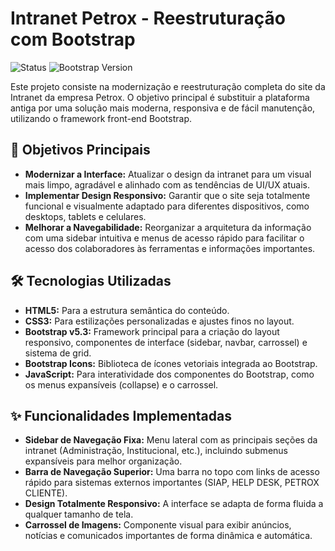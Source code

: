 # Intranet Petrox - Reestruturação com Bootstrap

![Status](https://img.shields.io/badge/status-em%20desenvolvimento-yellow)
![Bootstrap Version](https://img.shields.io/badge/Bootstrap-v5.3.2-7952B3?logo=bootstrap)

Este projeto consiste na modernização e reestruturação completa do site da Intranet da empresa Petrox. O objetivo principal é substituir a plataforma antiga por uma solução mais moderna, responsiva e de fácil manutenção, utilizando o framework front-end Bootstrap.

## 🎯 Objetivos Principais

* **Modernizar a Interface:** Atualizar o design da intranet para um visual mais limpo, agradável e alinhado com as tendências de UI/UX atuais.
* **Implementar Design Responsivo:** Garantir que o site seja totalmente funcional e visualmente adaptado para diferentes dispositivos, como desktops, tablets e celulares.
* **Melhorar a Navegabilidade:** Reorganizar a arquitetura da informação com uma sidebar intuitiva e menus de acesso rápido para facilitar o acesso dos colaboradores às ferramentas e informações importantes.

## 🛠️ Tecnologias Utilizadas

* **HTML5:** Para a estrutura semântica do conteúdo.
* **CSS3:** Para estilizações personalizadas e ajustes finos no layout.
* **Bootstrap v5.3:** Framework principal para a criação do layout responsivo, componentes de interface (sidebar, navbar, carrossel) e sistema de grid.
* **Bootstrap Icons:** Biblioteca de ícones vetoriais integrada ao Bootstrap.
* **JavaScript:** Para interatividade dos componentes do Bootstrap, como os menus expansíveis (collapse) e o carrossel.

## ✨ Funcionalidades Implementadas

* **Sidebar de Navegação Fixa:** Menu lateral com as principais seções da intranet (Administração, Institucional, etc.), incluindo submenus expansíveis para melhor organização.
* **Barra de Navegação Superior:** Uma barra no topo com links de acesso rápido para sistemas externos importantes (SIAP, HELP DESK, PETROX CLIENTE).
* **Design Totalmente Responsivo:** A interface se adapta de forma fluida a qualquer tamanho de tela.
* **Carrossel de Imagens:** Componente visual para exibir anúncios, notícias e comunicados importantes de forma dinâmica e automática.


